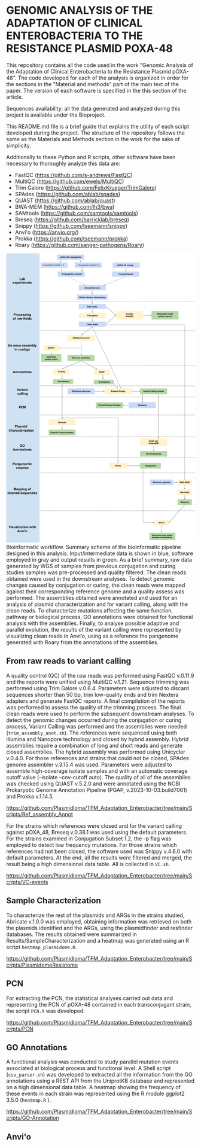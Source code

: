 # GENOMIC ANALYSIS OF THE ADAPTATION OF CLINICAL ENTEROBACTERIA TO THE RESISTANCE PLASMID POXA-48

This repository contains all the code used in the work "Genomic Analysis of the Adaptation of Clinical Enterobacteria to the Resistance Plasmid pOXA-48".
The code developed for each of the analysis is organized in order for the sections in the "Material and methods" part of the main text of the paper. The version of each software is specified in the this section of the article.

Sequences availability: all the data generated and analyzed during this project is available under the Bioproject.

This README.md file is a brief guide that explains the utility of each script developed during the project. The structure of the repository follows the same as the Materials and Methods section in the work for the sake of simplicity.

Additionally to these Python and R scripts, other software have been necessary to thoroughly analyze this data are:
* FastQC (https://github.com/s-andrews/FastQC)
* MultiQC (https://github.com/ewels/MultiQC)
* Trim Galore (https://github.com/FelixKrueger/TrimGalore)
* SPAdes (https://github.com/ablab/spades)
* QUAST (https://github.com/ablab/quast)
* BWA-MEM (https://github.com/lh3/bwa)
* SAMtools (https://github.com/samtools/samtools)
* Breseq (https://github.com/barricklab/breseq)
* Snippy (https://github.com/tseemann/snippy)
* Anvi'o (https://anvio.org/)
* Prokka (https://github.com/tseemann/prokka)
* Roary (https://github.com/sanger-pathogens/Roary)

![fig_workflow_TFM](https://github.com/Plasmidloma/TFM_Adaptation_Enterobacter/blob/5fafdb434a10e1464cbf1342b16513a2d24b3a92/Results/Workflow.png)
Bioinformatic workflow. Summary scheme of the bioinformatic pipeline designed in this analysis. Input/intermediate data is shown in blue, software employed in gray and output results in green. As a brief summary, raw data generated by WGS of samples from previous conjugation and curing studies samples was pre-processed and quality filtered. The clean reads obtained were used in the downstream analyses. To detect genomic changes caused by conjugation or curing, the clean reads were mapped against their corresponding reference
genome and a quality assess was performed. The assemblies obtained were annotated and used for an analysis of plasmid characterization and for variant calling, along with the clean reads. To characterize mutations affecting the same function, pathway or biological process, GO annotations were obtained for functional analysis with the assemblies. Finally, to analyse possible adaptive and parallel evolution, the results of the variant calling were represented by visualizing clean reads in Anvi’o, using as a reference the pangenome generated with Roary from the annotations of the assemblies.


## From raw reads to variant calling
A quality control (QC) of the raw reads was performed using FastQC v.0.11.9 and the reports were unified using MultiQC v.1.21. Sequence trimming was performed using Trim Galore v.0.6.4. Parameters were adjusted to discard sequences shorter than 50 bp,
trim low-quality ends and trim Nextera adapters and generate FastQC reports. A final compilation of the reports was performed to assess the quality of the trimming process. The final clean reads were used to perform the subsequent downstream analyses.
To detect the genomic changes occurred during the conjugation or curing process, Variant Calling was performed and the assemblies were needed (`trim_assembly_anot.sh`). 
The references were sequenced using both Illumina and Nanopore technology and closed by hybrid assembly. Hybrid assemblies require a combination of long and short reads and generate closed assemblies. The hybrid assembly was performed using Unicycler v.0.4.0. For those references and strains that could not be closed, SPAdes genome assembler v.3.15.4 was used. Parameters were adjusted to assemble high-coverage isolate samples and with an automatic coverage cutoff value (–isolate –cov-cutoff auto). The quality of all of the assemblies was checked using QUAST v.5.2.0 and were annotated using the NCBI Prokaryotic Genome Annotation Pipeline (PGAP, v.2023-10-03.build7061) and Prokka v.1.14.5.

https://github.com/Plasmidloma/TFM_Adaptation_Enterobacter/tree/main/Scripts/Ref_assembly_Annot

For the strains which references were closed and for the variant calling against pOXA_48, Breseq v.0.38.1 was used using the default parameters. For the strains examined in Conjugation Subset 1.2, the -p flag was employed to detect low frequency mutations. For those strains which references had not been closed, the software used was Snippy v.4.6.0 with default parameters. At the end, all the results were filtered and merged, the result being a high dimensional data table. All is collected in `VC.sh`.

https://github.com/Plasmidloma/TFM_Adaptation_Enterobacter/tree/main/Scripts/VC-events

## Sample Characterization
To characterize the rest of the plasmids and ARGs in the strains studied, Abricate v.1.0.0 was employed, obtaining information was retrieved on both the plasmids identified and the ARGs,
using the plasmidfinder and resfinder databases. The results obtained were summarized in Results/SampleCharacterization and a heatmap was generated using an R script `heatmap_plasmidome.R`.

https://github.com/Plasmidloma/TFM_Adaptation_Enterobacter/tree/main/Scripts/PlasmidomeResistome

## PCN 
For extracting the PCN, the statistical analyses carried out  data  and representing the PCN of pOXA-48 contained in each transconjugant strain, the script `PCN.R` was developed.

https://github.com/Plasmidloma/TFM_Adaptation_Enterobacter/tree/main/Scripts/PCN

## GO Annotations
A functional analysis was conducted to study parallel mutation events associated at biological process and functional level. A Shell script (`csv_parser.sh`) was developed to extracted all the information from the GO annotations using a
REST API from the UniprotKB database and represented on a high dimensional data table. A heatmap showing the frequency of these events in each strain was represented using the R module ggplot2 3.5.0 (`heatmap.R` ).

https://github.com/Plasmidloma/TFM_Adaptation_Enterobacter/tree/main/Scripts/GO-Annotation


## Anvi'o

















